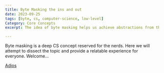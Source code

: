 ```yaml
---
title: Byte Masking the ins and out
date: 2023-09-25
tags: [byte, cs, computer-science, low-level]
Category: Core Concepts
excerpt: The idea of byte masking helps us achieve abstractions from the binary concept of computers to usable technology. This post helps to solidify byte masking using operators and gives examples of why it is necessary for us to be aware of this concept in our everyday software engineering craft.

---
```


Byte masking is a deep CS concept reserved for the nerds. Here we will attempt to dissect the topic and provide a relatable experience for everyone. Welcome...



[Adios](https://translate.google.com/?hl=en&sl=hi&tl=en&text=adios&op=translate)